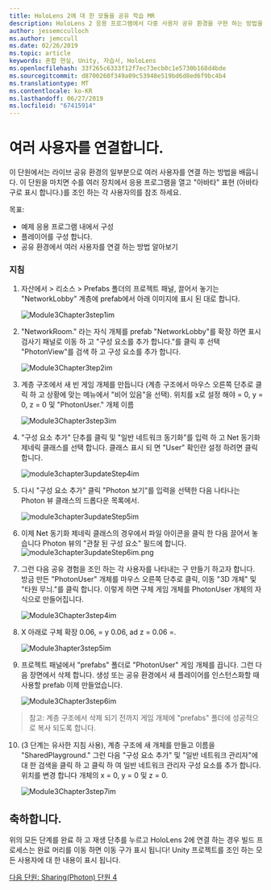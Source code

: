 ```yaml
---
title: HoloLens 2에 대 한 모듈을 공유 학습 MR
description: HoloLens 2 응용 프로그램에서 다중 사용자 공유 환경을 구현 하는 방법을 알아보려면이 과정을 완료 합니다.
author: jessemcculloch
ms.author: jemccull
ms.date: 02/26/2019
ms.topic: article
keywords: 혼합 현실, Unity, 자습서, HoloLens
ms.openlocfilehash: 33f265c6333f12f7ec73ecb0c1e5730b168d4bde
ms.sourcegitcommit: d8700260f349a09c53948e519bd6d8ed6f9bc4b4
ms.translationtype: MT
ms.contentlocale: ko-KR
ms.lasthandoff: 06/27/2019
ms.locfileid: "67415914"
---
```

# <a name="connecting-multiple-users"></a>**여러 사용자를 연결합니다.** 

이 단원에서는 라이브 공유 환경의 일부분으로 여러 사용자를 연결 하는 방법을 배웁니다. 이 단원을 마치면 수를 여러 장치에서 응용 프로그램을 열고 "아바타" 표현 (아바타 구로 표시 합니다.)를 조인 하는 각 사용자의를 참조 하세요. 

목표:

- 예제 응용 프로그램 내에서 구성
- 플레이어를 구성 합니다.
- 공유 환경에서 여러 사용자를 연결 하는 방법 알아보기

### <a name="instructions"></a>지침

1. 자산에서 > 리소스 > Prefabs 폴더의 프로젝트 패널, 끌어서 놓기는 "NetworkLobby" 계층에 prefab에서 아래 이미지에 표시 된 대로 합니다.


   ![Module3Chapter3step1im](images/module3chapter3step1im.PNG)

2. "NetworkRoom." 라는 자식 개체를 prefab "NetworkLobby"를 확장 하면 표시 검사기 패널로 이동 하 고 "구성 요소를 추가 합니다."를 클릭 후 선택 "PhotonView"를 검색 하 고 구성 요소를 추가 합니다.

   ![Module3Chapter3tep2im](images/module3chapter3step2im.PNG)

3. 계층 구조에서 새 빈 게임 개체를 만듭니다 (계층 구조에서 마우스 오른쪽 단추로 클릭 하 고 상황에 맞는 메뉴에서 "비어 있음"을 선택). 위치를 x로 설정 해야 = 0, y = 0, z = 0 및 "PhotonUser." 개체 이름

   ![Module3Chapter3step3im](images/module3chapter3step3im.PNG)

4. "구성 요소 추가" 단추를 클릭 및 "일반 네트워크 동기화"를 입력 하 고 Net 동기화 제네릭 클래스를 선택 합니다. 클래스 표시 되 면 "User" 확인란 설정 하려면 클릭 합니다. 

   ![module3chapter3updateStep4im](images/module3chapter3updateStep4im.png)

5. 다시 "구성 요소 추가" 클릭 "Photon 보기"를 입력을 선택한 다음 나타나는 Photon 뷰 클래스의 드롭다운 목록에서.

   ![module3chapter3updateStep5im](images/module3chapter3updateStep5im.png)

6. 이제 Net 동기화 제네릭 클래스의 경우에서 파일 아이콘을 클릭 한 다음 끌어서 놓습니다 Photon 뷰의 "관찰 된 구성 요소" 필드에 합니다. ![module3chapter3updateStep6im.png](images/module3chapter3updateStep6im.png) 

7. 그런 다음 공유 경험을 조인 하는 각 사용자를 나타내는 구 만들기 하고자 합니다. 방금 만든 "PhotonUser" 개체를 마우스 오른쪽 단추로 클릭, 이동 "3D 개체" 및 "타원 무늬."를 클릭 합니다. 이렇게 하면 구체 게임 개체를 PhotonUser 개체의 자식으로 만들어집니다.

   ![Module3Chapter3step4im](images/module3chapter3step4im.PNG)

8. X 아래로 구체 확장 0.06, = y 0.06, ad z = 0.06 =.

   ![Module3hapter3step5im](images/module3chapter3step5im.PNG)

9. 프로젝트 패널에서 "prefabs" 폴더로 "PhotonUser" 게임 개체를 끕니다. 그런 다음 장면에서 삭제 합니다. 생성 또는 공유 환경에서 새 플레이어를 인스턴스화할 때 사용할 prefab 이제 만들었습니다.

   ![Module3Chapter3step6im](images/module3chapter3step6im.PNG)

> 참고: 계층 구조에서 삭제 되기 전까지 게임 개체에 "prefabs" 폴더에 성공적으로 복사 되도록 합니다.

10. (3 단계는 유사한 지침 사용), 계층 구조에 새 개체를 만들고 이름을 "SharedPlayground." 그런 다음 "구성 요소 추가" 및 "일반 네트워크 관리자"에 대 한 검색을 클릭 하 고 클릭 하 여 일반 네트워크 관리자 구성 요소를 추가 합니다. 위치를 변경 합니다 개체의 x = 0, y = 0 및 z = 0.

    ![Module3Chapter3step7im](images/module3chapter3step7im.PNG)


## <a name="congratulations"></a>축하합니다.

위의 모든 단계를 완료 하 고 재생 단추를 누르고 HoloLens 2에 연결 하는 경우 빌드 프로세스는 완료 머리를 이동 하면 이동 구가 표시 됩니다! Unity 프로젝트를 조인 하는 모든 사용자에 대 한 내용이 표시 됩니다.

[다음 단원: Sharing(Photon) 단원 4](mrlearning-sharing(photon)-ch4.md)

